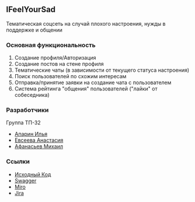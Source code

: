 ## IFeelYourSad
Тематическая соцсеть на случай плохого настроения, нужды в поддержке и общении


### Основная функциональность
1. Создание профиля/Авторизация
2. Создание постов на стене профиля
3. Тематические чаты (в зависимости от текущего статуса настроения)
4. Поиск пользователей по схожим интересам
5. Отправка/принятие заявки на создание чата с пользователем
6. Система рейтинга "общения" пользователей ("лайки" от собеседника)  

### Разработчики
Группа ТП-32
* [Апарин Илья](https://github.com/maloremix)
*  [Евсеева Анастасия](https://github.com/evseeeva)
* [Афанасьев Михаил](https://github.com/MikhailAfanasjev)

### Ссылки
* [Исходный Код](https://github.com/maloremix/Project-3-2/tree/master)
* [Swagger](https://app.swaggerhub.com/apis/Goooogle/SocialNetwork/1.0.0#/profile)
* [Miro](https://miro.com/app/board/uXjVOFsysG0=/)
* [Jira](https://yoursadfriend.atlassian.net/jira/software/projects/SN/boards/1)
